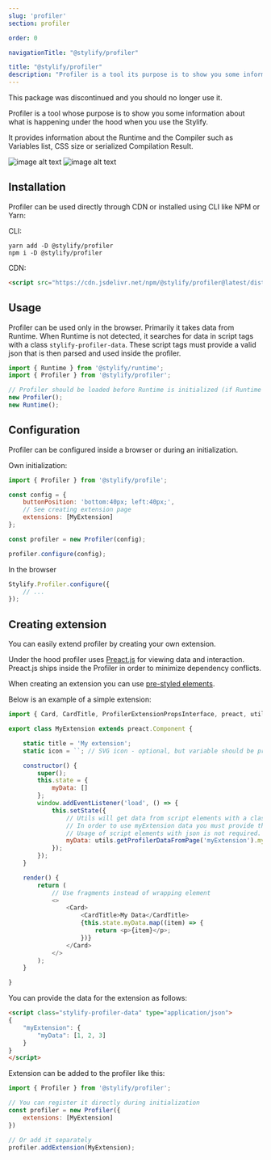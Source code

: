 ```yaml
---
slug: 'profiler'
section: profiler

order: 0

navigationTitle: "@stylify/profiler"

title: "@stylify/profiler"
description: "Profiler is a tool its purpose is to show you some information about what is happening under the hood when you use the Stylify."
---
```


<note color="orange">
	This package was discontinued and you should no longer use it.
</note>

Profiler is a tool whose purpose is to show you some information about what is happening under the hood when you use the Stylify.

It provides information about the Runtime and the Compiler such as Variables list, CSS size or serialized Compilation Result.

![image alt text](/images/docs/profiler/screen1.png)
![image alt text](/images/docs/profiler/screen2.png)

## Installation

Profiler can be used directly through CDN or installed using CLI like NPM or Yarn:

CLI:
```
yarn add -D @stylify/profiler
npm i -D @stylify/profiler
```

CDN:

```html
<script src="https://cdn.jsdelivr.net/npm/@stylify/profiler@latest/dist/profiler.min.js"></script>
```

## Usage
Profiler can be used only in the browser.
Primarily it takes data from Runtime. When Runtime is not detected, it searches for data in script tags with a class `stylify-profiler-data`. These script tags must provide a valid json that is then parsed and used inside the profiler.

```js
import { Runtime } from '@stylify/runtime';
import { Profiler } from '@stylify/profiler';

// Profiler should be loaded before Runtime is initialized (if Runtime is present)
new Profiler();
new Runtime();
```

## Configuration

Profiler can be configured inside a browser or during an initialization.

Own initialization:
```js
import { Profiler } from '@stylify/profile';

const config = {
	buttonPosition: 'bottom:40px; left:40px;',
	// See creating extension page
	extensions: [MyExtension]
};

const profiler = new Profiler(config);

profiler.configure(config);
```

In the browser

```js
Stylify.Profiler.configure({
	// ...
});
```

## Creating extension

You can easily extend profiler by creating your own extension.

Under the hood profiler uses [Preact.js](https://preactjs.com/) for viewing data and interaction. Preact.js ships inside the Profiler in order to minimize dependency conflicts.

When creating an extension you can use [pre-styled elements](https://github.com/stylify/packages/tree/master/packages/profiler/src/styledElements).

Below is an example of a simple extension:
```js
import { Card, CardTitle, ProfilerExtensionPropsInterface, preact, utils } from '@stylify/profiler';

export class MyExtension extends preact.Component {

	static title = 'My extension';
	static icon = ``; // SVG icon - optional, but variable should be provided

	constructor() {
		super();
		this.state = {
			myData: []
		};
		window.addEventListener('load', () => {
			this.setState({
				// Utils will get data from script elements with a class '.stylify-profiler-data'
				// In order to use myExtension data you must provide them
				// Usage of script elements with json is not required. You can use any other data source you want.
				myData: utils.getProfilerDataFromPage('myExtension').myData
			});
		});
	}

	render() {
		return (
			// Use fragments instead of wrapping element
			<>
				<Card>
					<CardTitle>My Data</CardTitle>
					{this.state.myData.map((item) => {
						return <p>{item}</p>;
					})}
				</Card>
			</>
		);
	}

}
```

You can provide the data for the extension as follows:

```html
<script class="stylify-profiler-data" type="application/json">
{
	"myExtension": {
		"myData": [1, 2, 3]
	}
}
</script>
```

Extension can be added to the profiler like this:

```js
import { Profiler } from '@stylify/profiler';

// You can register it directly during initialization
const profiler = new Profiler({
	extensions: [MyExtension]
})

// Or add it separately
profiler.addExtension(MyExtension);
```
